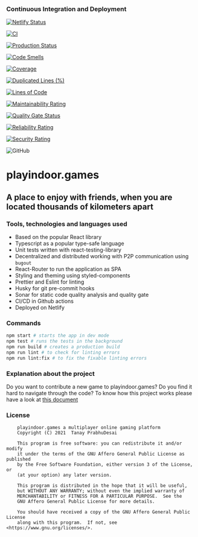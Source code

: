 ### Continuous Integration and Deployment

[![Netlify Status](https://api.netlify.com/api/v1/badges/767f5835-23d6-49bb-b9ea-128c3bafde3f/deploy-status)](https://app.netlify.com/sites/playindoor.games/deploys)

[![CI](https://github.com/tanayseven/playindoor.games/workflows/CI/badge.svg)](https://github.com/tanayseven/playindoor.games/actions)

[![Production Status](https://img.shields.io/website?down_color=red&down_message=Production%20is%20Down&up_color=green&up_message=Production%20is%20Up&url=https%3A%2F%2Fplayindoor-games.netlify.app%2F)](https://playindoor-games.netlify.app/#/)

[![Code Smells](https://sonarcloud.io/api/project_badges/measure?project=tanayseven_playindoor.games&metric=code_smells)](https://sonarcloud.io/dashboard?id=tanayseven_playindoor.games)

[![Coverage](https://sonarcloud.io/api/project_badges/measure?project=tanayseven_playindoor.games&metric=coverage)](https://sonarcloud.io/dashboard?id=tanayseven_playindoor.games)

[![Duplicated Lines (%)](https://sonarcloud.io/api/project_badges/measure?project=tanayseven_playindoor.games&metric=duplicated_lines_density)](https://sonarcloud.io/dashboard?id=tanayseven_playindoor.games)

[![Lines of Code](https://sonarcloud.io/api/project_badges/measure?project=tanayseven_playindoor.games&metric=ncloc)](https://sonarcloud.io/dashboard?id=tanayseven_playindoor.games)

[![Maintainability Rating](https://sonarcloud.io/api/project_badges/measure?project=tanayseven_playindoor.games&metric=sqale_rating)](https://sonarcloud.io/dashboard?id=tanayseven_playindoor.games)

[![Quality Gate Status](https://sonarcloud.io/api/project_badges/measure?project=tanayseven_playindoor.games&metric=alert_status)](https://sonarcloud.io/dashboard?id=tanayseven_playindoor.games)

[![Reliability Rating](https://sonarcloud.io/api/project_badges/measure?project=tanayseven_playindoor.games&metric=reliability_rating)](https://sonarcloud.io/dashboard?id=tanayseven_playindoor.games)

[![Security Rating](https://sonarcloud.io/api/project_badges/measure?project=tanayseven_playindoor.games&metric=security_rating)](https://sonarcloud.io/dashboard?id=tanayseven_playindoor.games)

![GitHub](https://img.shields.io/github/license/tanayseven/playindoor.games?style=plastic)


# playindoor.games

## A place to enjoy with friends, when you are located thousands of kilometers apart

### Tools, technologies and languages used

- Based on the popular React library
- Typescript as a popular type-safe language
- Unit tests written with react-testing-library
- Decentralized and distributed working with P2P communication using `bugout`
- React-Router to run the application as SPA
- Styling and theming using styled-components
- Prettier and Eslint for linting
- Husky for git pre-commit hooks
- Sonar for static code quality analysis and quality gate
- CI/CD in Github actions
- Deployed on Netlify

### Commands
```bash
npm start # starts the app in dev mode
npm test # runs the tests in the background
npm run build # creates a production build
npm run lint # to check for linting errors
npm run lint:fix # to fix the fixable linting errors
```

### Explanation about the project

Do you want to contribute a new game to playindoor.games? Do you find it hard to navigate through the code?
To know how this project works please have a look at [this document](docs/README.md) 

### License

```
    playindoor.games a multiplayer online gaming platform
    Copyright (C) 2021  Tanay PrabhuDesai

    This program is free software: you can redistribute it and/or modify
    it under the terms of the GNU Affero General Public License as published
    by the Free Software Foundation, either version 3 of the License, or
    (at your option) any later version.

    This program is distributed in the hope that it will be useful,
    but WITHOUT ANY WARRANTY; without even the implied warranty of
    MERCHANTABILITY or FITNESS FOR A PARTICULAR PURPOSE.  See the
    GNU Affero General Public License for more details.

    You should have received a copy of the GNU Affero General Public License
    along with this program.  If not, see <https://www.gnu.org/licenses/>.
```
